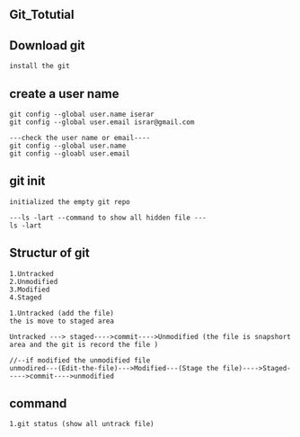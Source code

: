 ## Git_Totutial 

## Download git
```
install the git 
```
## create a user name
```
git config --global user.name iserar
git config --global user.email israr@gmail.com

---check the user name or email----
git config --global user.name
git config --gloabl user.email
```
## git init
```
initialized the empty git repo

---ls -lart --command to show all hidden file ---
ls -lart
```

## Structur of git
```
1.Untracked 
2.Unmodified
3.Modified 
4.Staged

1.Untracked (add the file)
the is move to staged area

Untracked ---> staged---->commit---->Unmodified (the file is snapshort area and the git is record the file )

//--if modified the unmodified file
unmodired---(Edit-the-file)--->Modified---(Stage the file)---->Staged----->commit---->unmodified
```
## command
```
1.git status (show all untrack file)

```
